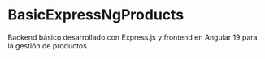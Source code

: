# BasicExpressNgProducts
Backend básico desarrollado con Express.js y frontend en Angular 19 para la gestión de productos.